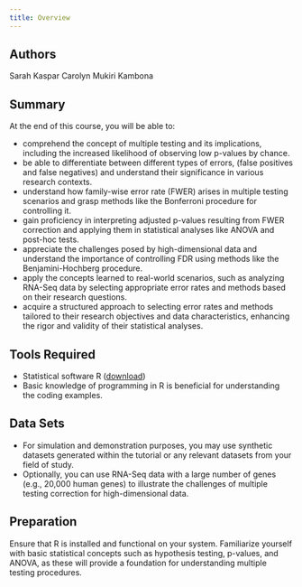 ```yaml
---
title: Overview
---
```


## Authors

Sarah Kaspar 
Carolyn Mukiri Kambona

## Summary

At the end of this course, you will be able to:

- comprehend the concept of multiple testing and its implications, including the increased likelihood of observing low p-values by chance.
- be able to differentiate between different types of errors, (false positives and false negatives) and understand their significance in various research contexts.
- understand how family-wise error rate (FWER) arises in multiple testing scenarios and grasp methods like the Bonferroni procedure for controlling it.
- gain proficiency in interpreting adjusted p-values resulting from FWER correction and applying them in statistical analyses like ANOVA and post-hoc tests.
- appreciate the challenges posed by high-dimensional data and understand the importance of controlling FDR using methods like the Benjamini-Hochberg procedure.
- apply the concepts learned to real-world scenarios, such as analyzing RNA-Seq data by selecting appropriate error rates and methods based on their research questions.
- acquire a structured approach to selecting error rates and methods tailored to their research objectives and data characteristics, enhancing the rigor and validity of their statistical analyses.

## Tools Required

- Statistical software R ([download](https://cran.r-project.org/))
- Basic knowledge of programming in R is beneficial for understanding the coding examples.

## Data Sets 

- For simulation and demonstration purposes, you may use synthetic datasets generated within the tutorial or any relevant datasets from your field of study.
- Optionally, you can use RNA-Seq data with a large number of genes (e.g., 20,000 human genes) to illustrate the challenges of multiple testing correction for high-dimensional data.

## Preparation

Ensure that R is installed and functional on your system. Familiarize yourself with basic statistical concepts such as hypothesis testing, p-values, and ANOVA, as these will provide a foundation for understanding multiple testing procedures. 

